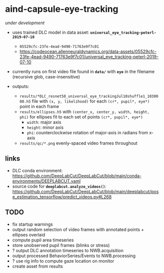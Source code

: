 # aind-capsule-eye-tracking
*under development*

- uses trained DLC model in data asset:
  **`universal_eye_tracking-peterl-2019-07-10`**
  - `05529cfc-23fe-4ead-9490-71763e9f7c01` 
  - https://codeocean.allenneuraldynamics.org/data-assets/05529cfc-23fe-4ead-9490-71763e9f7c01/universal_eye_tracking-peterl-2019-07-10

- currently runs on first video file found in **`data/`** with **`eye`** in the filename (recursive glob, case-insensitive)
- outputs:
  - `results/*DLC_resnet50_universal_eye_trackingJul10shuffle1_1030000.h5` file with `(x, y, likelihood)` for each `(cr*, pupil*, eye*)` point in each frame 
  - `results/ellipses.h5` with `(center_x, center_y, width, height, phi)` for
    ellipses fit to each set of points `(cr*, pupil*, eye*)` 
      - `width`: major axis
      - `height`: minor axis
      - `phi`: counterclockwise rotation of major-axis in radians from x-axis
  - `results/qc/*.png` evenly-spaced video frames throughout 
  
## links
- DLC conda environment: https://github.com/DeepLabCut/DeepLabCut/blob/main/conda-environments/DEEPLABCUT.yaml
- source code for **`deeplabcut.analyze_videos()`**: https://github.com/DeepLabCut/DeepLabCut/blob/main/deeplabcut/pose_estimation_tensorflow/predict_videos.py#L268

## TODO
- fix startup warnings
- output random selection of video frames with annotated points + ellipses overlaid
- compute pupil area timeseries
- store unobserved pupil frames (blinks or stress)
- ? output DLC annotation timeseries to NWB.acquisition
- output processed BehaviorSeries/Events to NWB.processing
- ? use rig info to compute gaze location on monitor
- create asset from results

